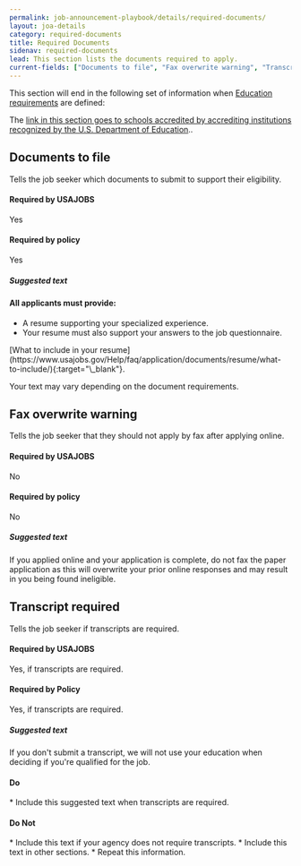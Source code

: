 ```yaml
---
permalink: job-announcement-playbook/details/required-documents/
layout: joa-details
category: required-documents
title: Required Documents
sidenav: required-documents
lead: This section lists the documents required to apply.
current-fields: ["Documents to file", "Fax overwrite warning", "Transcript required"]
---
```


This section will end in the following set of information when [Education requirements](../requirements/#education) are defined:

<div class="usajobs-recruitment-joa-playbook-details__example-img">
<amp-img src="{{ '/assets/images/job-announcement-playbook/required-documents-disclaimer-v6.6.png' | relative_url }}"
  srcset="{{ '/assets/images/job-announcement-playbook/required-documents-disclaimer-v6.6.png' | relative_url }} 768w,
  {{ '/assets/images/job-announcement-playbook/required-documents-disclaimer-v6.6-SM.png' | relative_url }} 100w"
  width="701"
  height="258"
  layout="responsive"
  alt="Required Documents disclaimers v6.6 example"></amp-img>
</div>

The <a href="https://www.ed.gov/">link in this section goes to schools accredited by accrediting institutions recognized by the U.S. Department of Education</a>.. 

## Documents to file

Tells the job seeker which documents to submit to support their eligibility.

<div class="usajobs-recruitment-joa-playbook-details__container">
<div class="usajobs-recruitment-joa-playbook-details__required-by-usajobs">
  <h4>Required by USAJOBS</h4>
  <p>Yes</p>
</div>
<div class="usajobs-recruitment-joa-playbook-details__required-by-policy">
  <h4>Required by policy</h4>
  <p>Yes</p>
</div>
</div>

<div class="usajobs-recruitment-joa-playbook-details__suggested-text">
  <h5>Suggested text</h5>
<h4>All applicants must provide:</h4>
<ul>
<li>A resume supporting your specialized experience.</li>
<li>Your resume must also support your answers to the job questionnaire.</li>
</ul>
<p>
[What to include in your resume](https://www.usajobs.gov/Help/faq/application/documents/resume/what-to-include/){:target="\_blank"}.
</p>
</div>

Your text may vary depending on the document requirements.

## Fax overwrite warning

Tells the job seeker that they should not apply by fax after applying online.

<div class="usajobs-recruitment-joa-playbook-details__container">
<div class="usajobs-recruitment-joa-playbook-details__required-by-usajobs">
  <h4>Required by USAJOBS</h4>
  <p>No</p>
</div>
<div class="usajobs-recruitment-joa-playbook-details__required-by-policy">
  <h4>Required by policy</h4>
  <p>No</p>
</div>
</div>

<div class="usajobs-recruitment-joa-playbook-details__suggested-text">
  <h5>Suggested text</h5>
If you applied online and your application is complete, do not fax the paper application as this will overwrite your prior online responses and may result in you being found ineligible.
</div>

## Transcript required

Tells the job seeker if transcripts are required.

<div class="usajobs-recruitment-joa-playbook-details__container">
<div class="usajobs-recruitment-joa-playbook-details__required-by-usajobs">
  <h4>Required by USAJOBS</h4>
  <p>Yes, if transcripts are required.</p>
</div>
<div class="usajobs-recruitment-joa-playbook-details__required-by-policy">
  <h4>Required by Policy</h4>
  <p>Yes, if transcripts are required.</p>
</div>
</div>


<div class="usajobs-recruitment-joa-playbook-details__suggested-text">
<h5>Suggested text</h5>
If you don't submit a transcript, we will not use your education when deciding if you're qualified for the job.
</div>

<div class="usajobs-recruitment-joa-playbook-details__container">
<div class="usajobs-recruitment-joa-playbook-details__do">
  <h4><span class="fa fa-check"></span> Do</h4>
  * Include this suggested text when transcripts are required.
</div>
<div class="usajobs-recruitment-joa-playbook-details__do-not">
  <h4><span class="fa fa-times"></span> Do Not</h4>
  * Include this text if your agency does not require transcripts.
  * Include this text in other sections.
  * Repeat this information.
</div>
</div>

